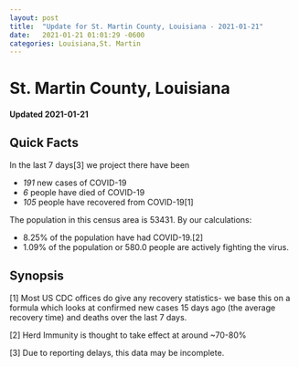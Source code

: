 ```yaml
---
layout: post
title:  "Update for St. Martin County, Louisiana - 2021-01-21"
date:   2021-01-21 01:01:29 -0600
categories: Louisiana,St. Martin
---
```


# St. Martin County, Louisiana
#### Updated 2021-01-21

## Quick Facts

In the last 7 days[3] we project there have been
- *191* new cases of COVID-19
- *6* people have died of COVID-19
- *105* people have recovered from COVID-19[1]

The population in this census area is 53431. By our calculations:
- 8.25% of the population have had COVID-19.[2]
- 1.09% of the population or 580.0 people are actively fighting the virus.

## Synopsis




[1] Most US CDC offices do give any recovery statistics- we base this on a formula which looks at confirmed new cases
15 days ago (the average recovery time) and deaths over the last 7 days.

[2] Herd Immunity is thought to take effect at around ~70-80%

[3] Due to reporting delays, this data may be incomplete.
 
    